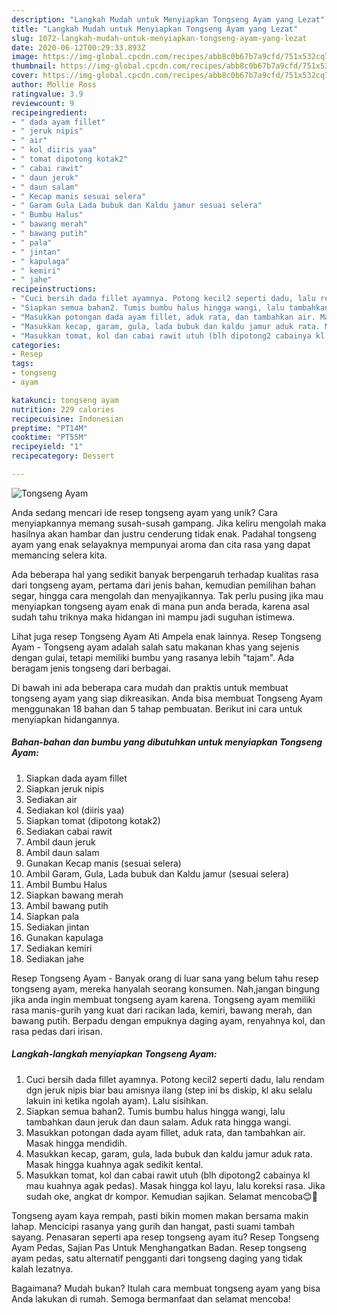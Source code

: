 ```yaml
---
description: "Langkah Mudah untuk Menyiapkan Tongseng Ayam yang Lezat"
title: "Langkah Mudah untuk Menyiapkan Tongseng Ayam yang Lezat"
slug: 1072-langkah-mudah-untuk-menyiapkan-tongseng-ayam-yang-lezat
date: 2020-06-12T00:29:33.893Z
image: https://img-global.cpcdn.com/recipes/abb8c0b67b7a9cfd/751x532cq70/tongseng-ayam-foto-resep-utama.jpg
thumbnail: https://img-global.cpcdn.com/recipes/abb8c0b67b7a9cfd/751x532cq70/tongseng-ayam-foto-resep-utama.jpg
cover: https://img-global.cpcdn.com/recipes/abb8c0b67b7a9cfd/751x532cq70/tongseng-ayam-foto-resep-utama.jpg
author: Mollie Ross
ratingvalue: 3.9
reviewcount: 9
recipeingredient:
- " dada ayam fillet"
- " jeruk nipis"
- " air"
- " kol diiris yaa"
- " tomat dipotong kotak2"
- " cabai rawit"
- " daun jeruk"
- " daun salam"
- " Kecap manis sesuai selera"
- " Garam Gula Lada bubuk dan Kaldu jamur sesuai selera"
- " Bumbu Halus"
- " bawang merah"
- " bawang putih"
- " pala"
- " jintan"
- " kapulaga"
- " kemiri"
- " jahe"
recipeinstructions:
- "Cuci bersih dada fillet ayamnya. Potong kecil2 seperti dadu, lalu rendam dgn jeruk nipis biar bau amisnya ilang (step ini bs diskip, kl aku selalu lakuin ini ketika ngolah ayam). Lalu sisihkan."
- "Siapkan semua bahan2. Tumis bumbu halus hingga wangi, lalu tambahkan daun jeruk dan daun salam. Aduk rata hingga wangi."
- "Masukkan potongan dada ayam fillet, aduk rata, dan tambahkan air. Masak hingga mendidih."
- "Masukkan kecap, garam, gula, lada bubuk dan kaldu jamur aduk rata. Masak hingga kuahnya agak sedikit kental."
- "Masukkan tomat, kol dan cabai rawit utuh (blh dipotong2 cabainya kl mau kuahnya agak pedas). Masak hingga kol layu, lalu koreksi rasa. Jika sudah oke, angkat dr kompor. Kemudian sajikan. Selamat mencoba😊🤗"
categories:
- Resep
tags:
- tongseng
- ayam

katakunci: tongseng ayam 
nutrition: 229 calories
recipecuisine: Indonesian
preptime: "PT14M"
cooktime: "PT55M"
recipeyield: "1"
recipecategory: Dessert

---
```



![Tongseng Ayam](https://img-global.cpcdn.com/recipes/abb8c0b67b7a9cfd/751x532cq70/tongseng-ayam-foto-resep-utama.jpg)

Anda sedang mencari ide resep tongseng ayam yang unik? Cara menyiapkannya memang susah-susah gampang. Jika keliru mengolah maka hasilnya akan hambar dan justru cenderung tidak enak. Padahal tongseng ayam yang enak selayaknya mempunyai aroma dan cita rasa yang dapat memancing selera kita.

Ada beberapa hal yang sedikit banyak berpengaruh terhadap kualitas rasa dari tongseng ayam, pertama dari jenis bahan, kemudian pemilihan bahan segar, hingga cara mengolah dan menyajikannya. Tak perlu pusing jika mau menyiapkan tongseng ayam enak di mana pun anda berada, karena asal sudah tahu triknya maka hidangan ini mampu jadi suguhan istimewa.

Lihat juga resep Tongseng Ayam Ati Ampela enak lainnya. Resep Tongseng Ayam - Tongseng ayam adalah salah satu makanan khas yang sejenis dengan gulai, tetapi memiliki bumbu yang rasanya lebih &#34;tajam&#34;. Ada beragam jenis tongseng dari berbagai.


Di bawah ini ada beberapa cara mudah dan praktis untuk membuat tongseng ayam yang siap dikreasikan. Anda bisa membuat Tongseng Ayam menggunakan 18 bahan dan 5 tahap pembuatan. Berikut ini cara untuk menyiapkan hidangannya.

<!--inarticleads1-->

##### Bahan-bahan dan bumbu yang dibutuhkan untuk menyiapkan Tongseng Ayam:

1. Siapkan  dada ayam fillet
1. Siapkan  jeruk nipis
1. Sediakan  air
1. Sediakan  kol (diiris yaa)
1. Siapkan  tomat (dipotong kotak2)
1. Sediakan  cabai rawit
1. Ambil  daun jeruk
1. Ambil  daun salam
1. Gunakan  Kecap manis (sesuai selera)
1. Ambil  Garam, Gula, Lada bubuk dan Kaldu jamur (sesuai selera)
1. Ambil  Bumbu Halus
1. Siapkan  bawang merah
1. Ambil  bawang putih
1. Siapkan  pala
1. Sediakan  jintan
1. Gunakan  kapulaga
1. Sediakan  kemiri
1. Sediakan  jahe


Resep Tongseng Ayam - Banyak orang di luar sana yang belum tahu resep tongseng ayam, mereka hanyalah seorang konsumen. Nah,jangan bingung jika anda ingin membuat tongseng ayam karena. Tongseng ayam memiliki rasa manis-gurih yang kuat dari racikan lada, kemiri, bawang merah, dan bawang putih. Berpadu dengan empuknya daging ayam, renyahnya kol, dan rasa pedas dari irisan. 

<!--inarticleads2-->

##### Langkah-langkah menyiapkan Tongseng Ayam:

1. Cuci bersih dada fillet ayamnya. Potong kecil2 seperti dadu, lalu rendam dgn jeruk nipis biar bau amisnya ilang (step ini bs diskip, kl aku selalu lakuin ini ketika ngolah ayam). Lalu sisihkan.
1. Siapkan semua bahan2. Tumis bumbu halus hingga wangi, lalu tambahkan daun jeruk dan daun salam. Aduk rata hingga wangi.
1. Masukkan potongan dada ayam fillet, aduk rata, dan tambahkan air. Masak hingga mendidih.
1. Masukkan kecap, garam, gula, lada bubuk dan kaldu jamur aduk rata. Masak hingga kuahnya agak sedikit kental.
1. Masukkan tomat, kol dan cabai rawit utuh (blh dipotong2 cabainya kl mau kuahnya agak pedas). Masak hingga kol layu, lalu koreksi rasa. Jika sudah oke, angkat dr kompor. Kemudian sajikan. Selamat mencoba😊🤗


Tongseng ayam kaya rempah, pasti bikin momen makan bersama makin lahap. Mencicipi rasanya yang gurih dan hangat, pasti suami tambah sayang. Penasaran seperti apa resep tongseng ayam itu? Resep Tongseng Ayam Pedas, Sajian Pas Untuk Menghangatkan Badan. Resep tongseng ayam pedas, satu alternatif pengganti dari tongseng daging yang tidak kalah lezatnya. 

Bagaimana? Mudah bukan? Itulah cara membuat tongseng ayam yang bisa Anda lakukan di rumah. Semoga bermanfaat dan selamat mencoba!
